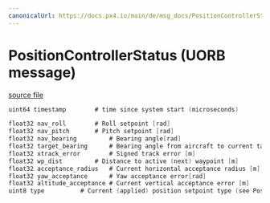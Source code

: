 ```yaml
---
canonicalUrl: https://docs.px4.io/main/de/msg_docs/PositionControllerStatus
---
```


# PositionControllerStatus (UORB message)



[source file](https://github.com/PX4/PX4-Autopilot/blob/release/1.14/msg/PositionControllerStatus.msg)

```c
uint64 timestamp        # time since system start (microseconds)

float32 nav_roll        # Roll setpoint [rad]
float32 nav_pitch       # Pitch setpoint [rad]
float32 nav_bearing         # Bearing angle[rad]
float32 target_bearing      # Bearing angle from aircraft to current target [rad]
float32 xtrack_error        # Signed track error [m]
float32 wp_dist         # Distance to active (next) waypoint [m]
float32 acceptance_radius   # Current horizontal acceptance radius [m]
float32 yaw_acceptance      # Yaw acceptance error[rad]
float32 altitude_acceptance # Current vertical acceptance error [m]
uint8 type          # Current (applied) position setpoint type (see PositionSetpoint.msg)

```
